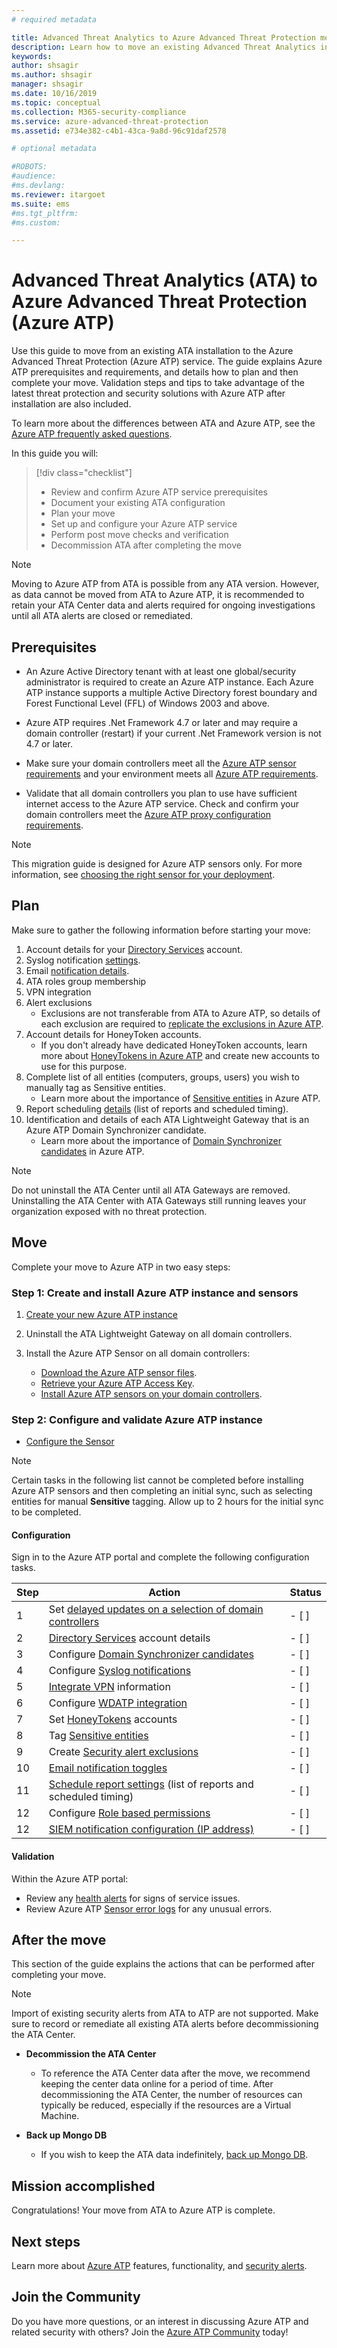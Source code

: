 ```yaml
---
# required metadata

title: Advanced Threat Analytics to Azure Advanced Threat Protection move
description: Learn how to move an existing Advanced Threat Analytics installation to Azure ATP.
keywords:
author: shsagir
ms.author: shsagir
manager: shsagir
ms.date: 10/16/2019
ms.topic: conceptual
ms.collection: M365-security-compliance
ms.service: azure-advanced-threat-protection
ms.assetid: e734e382-c4b1-43ca-9a8d-96c91daf2578

# optional metadata

#ROBOTS:
#audience:
#ms.devlang:
ms.reviewer: itargoet
ms.suite: ems
#ms.tgt_pltfrm:
#ms.custom:

---
```


# Advanced Threat Analytics (ATA) to Azure Advanced Threat Protection (Azure ATP)

Use this guide to move from an existing ATA installation to the Azure Advanced Threat Protection (Azure ATP) service. The guide explains Azure ATP prerequisites and requirements, and details how to plan and then complete your move. Validation steps and tips to take advantage of the latest threat protection and security solutions with Azure ATP after installation are also included.

To learn more about the differences between ATA and Azure ATP, see the [Azure ATP frequently asked questions](https://docs.microsoft.com/azure-advanced-threat-protection/atp-technical-faq#what-is-azure-atp).

In this guide you will:

> [!div class="checklist"]
>
> - Review and confirm Azure ATP service prerequisites
> - Document your existing ATA configuration
> - Plan your move
> - Set up and configure your Azure ATP  service
> - Perform post move checks and verification
> - Decommission ATA after completing the move

> [!NOTE]
> Moving to Azure ATP from ATA is possible from any ATA version. However, as data cannot be moved from ATA to Azure ATP, it is recommended to retain your ATA Center data and alerts required for ongoing investigations until all ATA alerts are closed or remediated.

## Prerequisites

- An Azure Active Directory tenant with at least one global/security administrator is required to create an Azure ATP instance. Each Azure ATP instance supports a multiple Active Directory forest boundary and Forest Functional Level (FFL) of Windows 2003 and above.

- Azure ATP requires .Net Framework 4.7 or later and may require a domain controller (restart) if your current .Net Framework version is not 4.7 or later.

- Make sure your domain controllers meet all the [Azure ATP sensor requirements](https://docs.microsoft.com/azure-advanced-threat-protection/atp-prerequisites#azure-atp-sensor-requirements) and your environment meets all [Azure ATP requirements](https://docs.microsoft.com/azure-advanced-threat-protection/atp-prerequisites).

- Validate that all domain controllers you plan to use have sufficient internet access to the Azure ATP service. Check and confirm your domain controllers meet the [Azure ATP proxy configuration requirements](https://docs.microsoft.com/azure-advanced-threat-protection/configure-proxy).

> [!NOTE]
> This migration guide is designed for Azure ATP sensors only. For more information, see [choosing the right sensor for your deployment](https://docs.microsoft.com/azure-advanced-threat-protection/atp-capacity-planning#choosing-the-right-sensor-type-for-your-deployment).

## Plan

Make sure to gather the following information before starting your move:

1. Account details for your [Directory Services](https://docs.microsoft.com/azure-advanced-threat-protection/install-atp-step2) account.
1. Syslog notification [settings](https://docs.microsoft.com/azure-advanced-threat-protection/setting-syslog).
1. Email [notification details](https://docs.microsoft.com/azure-advanced-threat-protection/notifications).
1. ATA roles group membership
1. VPN integration
1. Alert exclusions
    - Exclusions are not transferable from ATA to Azure ATP, so details of each exclusion are required to [replicate the exclusions in Azure ATP](https://docs.microsoft.com/azure-advanced-threat-protection/excluding-entities-from-detections).
1. Account details for HoneyToken accounts.
    - If you don't already have dedicated HoneyToken accounts, learn more about [HoneyTokens in Azure ATP](https://docs.microsoft.com/azure-advanced-threat-protection/install-atp-step7) and create new accounts to use for this purpose.
1. Complete list of all entities (computers, groups, users) you wish to manually tag as Sensitive entities.
    - Learn more about the importance of [Sensitive entities](https://docs.microsoft.com/azure-advanced-threat-protection/sensitive-accounts) in Azure ATP.
1. Report scheduling [details](https://docs.microsoft.com/azure-advanced-threat-protection/reports) (list of reports and scheduled timing).
1. Identification and details of each ATA Lightweight Gateway that is an Azure ATP Domain Synchronizer candidate.
    - Learn more about the importance of [Domain Synchronizer candidates](https://docs.microsoft.com/azure-advanced-threat-protection/install-atp-step5#configure-sensor-settings) in Azure ATP.

> [!NOTE]
> Do not uninstall the ATA Center until all ATA Gateways are removed. Uninstalling the ATA Center with ATA Gateways still running leaves your organization exposed with no threat protection.

## Move

Complete your move to Azure ATP in two easy steps:

### Step 1: Create and install Azure ATP instance and sensors

1. [Create your new Azure ATP instance](https://docs.microsoft.com/azure-advanced-threat-protection/install-atp-step1)

2. Uninstall the ATA Lightweight Gateway on all domain controllers.

3. Install the Azure ATP Sensor on all domain controllers:
    - [Download the Azure ATP sensor files](https://docs.microsoft.com/azure-advanced-threat-protection/install-atp-step3).
    - [Retrieve your Azure ATP Access Key](https://docs.microsoft.com/azure-advanced-threat-protection/install-atp-step3#download-the-setup-package).
    - [Install Azure ATP sensors on your domain controllers](https://docs.microsoft.com/azure-advanced-threat-protection/install-atp-step4).

### Step 2: Configure and validate Azure ATP instance

- [Configure the Sensor](https://docs.microsoft.com/azure-advanced-threat-protection/install-atp-step5)

> [!NOTE]
> Certain tasks in the following list cannot be completed before installing Azure ATP sensors and then completing an initial sync, such as selecting entities for manual **Sensitive** tagging. Allow up to 2 hours for the initial sync to be completed.

#### Configuration

Sign in to the Azure ATP portal and complete the following configuration tasks.

| Step    | Action | Status |
|--------------|------------|------------------|
| 1  | Set [delayed updates on a selection of domain controllers](https://docs.microsoft.com/azure-advanced-threat-protection/sensor-update) | - [ ] |
| 2  | [Directory Services](https://docs.microsoft.com/azure-advanced-threat-protection/install-atp-step2) account details| - [ ] |
| 3  | Configure [Domain Synchronizer candidates](https://docs.microsoft.com/azure-advanced-threat-protection/install-atp-step5#configure-sensor-settings) | - [ ] |
| 4  | Configure [Syslog notifications](https://docs.microsoft.com/azure-advanced-threat-protection/setting-syslog) | - [ ] |
| 5  | [Integrate VPN](https://docs.microsoft.com/azure-advanced-threat-protection/install-atp-step6-vpn) information| - [ ] |
| 6  | Configure [WDATP integration](https://docs.microsoft.com/azure-advanced-threat-protection/integrate-wd-atp)| - [ ] |
| 7  | Set [HoneyTokens](https://docs.microsoft.com/azure-advanced-threat-protection/install-atp-step7) accounts| - [ ] |
| 8  | Tag [Sensitive entities](https://docs.microsoft.com/azure-advanced-threat-protection/sensitive-accounts)| - [ ] |
| 9  | Create [Security alert exclusions](https://docs.microsoft.com/azure-advanced-threat-protection/excluding-entities-from-detections)| - [ ] |
| 10 | [Email notification toggles](https://docs.microsoft.com/azure-advanced-threat-protection/notifications) | - [ ] |
| 11  | [Schedule report settings](https://docs.microsoft.com/azure-advanced-threat-protection/reports) (list of reports and scheduled timing)| - [ ] |
| 12  | Configure [Role based permissions](https://docs.microsoft.com/azure-advanced-threat-protection/atp-role-groups) | - [ ] |
| 12  | [SIEM notification configuration (IP address)](https://docs.microsoft.com/azure-advanced-threat-protection/configure-event-collection#siemsyslog)| - [ ] |

#### Validation

Within the Azure ATP portal:

- Review any [health alerts](https://docs.microsoft.com/azure-advanced-threat-protection/atp-health-center) for signs of service issues.
- Review Azure ATP [Sensor error logs](https://docs.microsoft.com/azure-advanced-threat-protection/troubleshooting-atp-using-logs) for any unusual errors.

## After the move

This section of the guide explains the actions that can be performed after completing your move.

> [!NOTE]
> Import of existing security alerts from ATA to ATP are not supported. Make sure to record or remediate all existing ATA alerts before decommissioning the ATA Center.

- **Decommission the ATA Center**  
  - To reference the ATA Center data after the move, we recommend keeping the center data online for a period of time. After decommissioning the ATA Center, the number of resources can typically be reduced, especially if the resources are a Virtual Machine.

- **Back up Mongo DB**  
  - If you wish to keep the ATA data indefinitely, [back up Mongo DB](https://docs.microsoft.com/advanced-threat-analytics/ata-database-management#backing-up-the-ata-database).

## Mission accomplished

Congratulations! Your move from ATA to Azure ATP is complete.

## Next steps

Learn more about [Azure ATP](https://docs.microsoft.com/azure-advanced-threat-protection/what-is-atp) features, functionality, and [security alerts](https://docs.microsoft.com/azure-advanced-threat-protection/understanding-security-alerts).

## Join the Community

Do you have more questions, or an interest in discussing Azure ATP and related security with others? Join the [Azure ATP Community](https://techcommunity.microsoft.com/t5/Azure-Advanced-Threat-Protection/bd-p/AzureAdvancedThreatProtection) today!
